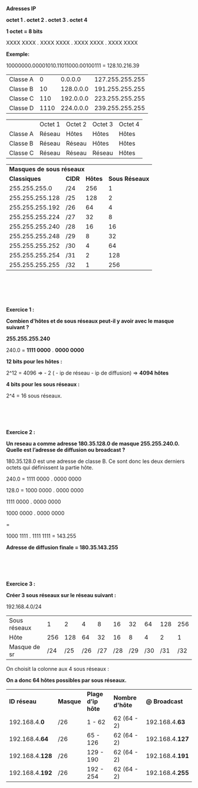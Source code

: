 <p>
<strong>Adresses IP</strong>
</p>
<p>
<strong>octet 1 . octet 2 . octet 3 . octet 4</strong>
</p>
<p>
<strong>1 octet = 8 bits</strong>
</p>
<p>
XXXX XXXX . XXXX XXXX . XXXX XXXX . XXXX XXXX
</p>
<p>
<strong>Exemple:</strong>
</p>
<p>
10000000.00001010.11011000.00100111 = 128.10.216.39
</p>

<table>
  <tr>
   <td>Classe A
   </td>
   <td>0
   </td>
   <td>0.0.0.0
   </td>
   <td>127.255.255.255
   </td>
  </tr>
  <tr>
   <td>Classe B
   </td>
   <td>10
   </td>
   <td>128.0.0.0
   </td>
   <td>191.255.255.255
   </td>
  </tr>
  <tr>
   <td>Classe C
   </td>
   <td>110
   </td>
   <td>192.0.0.0
   </td>
   <td>223.255.255.255
   </td>
  </tr>
  <tr>
   <td>Classe D
   </td>
   <td>1110
   </td>
   <td>224.0.0.0
   </td>
   <td>239.255.255.255
   </td>
  </tr>
</table>



<table>
  <tr>
   <td>
   </td>
   <td>Octet 1
   </td>
   <td>Octet 2
   </td>
   <td>Octet 3
   </td>
   <td>Octet 4
   </td>
  </tr>
  <tr>
   <td>Classe A
   </td>
   <td>Réseau
   </td>
   <td>Hôtes
   </td>
   <td>Hôtes
   </td>
   <td>Hôtes
   </td>
  </tr>
  <tr>
   <td>Classe B
   </td>
   <td>Réseau
   </td>
   <td>Réseau
   </td>
   <td>Hôtes
   </td>
   <td>Hôtes
   </td>
  </tr>
  <tr>
   <td>Classe C
   </td>
   <td>Réseau
   </td>
   <td>Réseau
   </td>
   <td>Réseau
   </td>
   <td>Hôtes
   </td>
  </tr>
</table>


<table>
  <tr>
   <td colspan="4" ><strong>Masques de sous réseaux</strong>
   </td>
  </tr>
  <tr>
   <td><strong>Classiques</strong>
   </td>
   <td><strong>CIDR</strong>
   </td>
   <td><strong>Hôtes</strong>
   </td>
   <td><strong>Sous Réseaux</strong>
   </td>
  </tr>
  <tr>
   <td>255.255.255.0
   </td>
   <td>/24
   </td>
   <td>256
   </td>
   <td>1
   </td>
  </tr>
  <tr>
   <td>255.255.255.128
   </td>
   <td>/25
   </td>
   <td>128
   </td>
   <td>2
   </td>
  </tr>
  <tr>
   <td>255.255.255.192
   </td>
   <td>/26
   </td>
   <td>64
   </td>
   <td>4
   </td>
  </tr>
  <tr>
   <td>255.255.255.224
   </td>
   <td>/27
   </td>
   <td>32
   </td>
   <td>8
   </td>
  </tr>
  <tr>
   <td>255.255.255.240
   </td>
   <td>/28
   </td>
   <td>16
   </td>
   <td>16
   </td>
  </tr>
  <tr>
   <td>255.255.255.248
   </td>
   <td>/29
   </td>
   <td>8
   </td>
   <td>32
   </td>
  </tr>
  <tr>
   <td>255.255.255.252
   </td>
   <td>/30
   </td>
   <td>4
   </td>
   <td>64
   </td>
  </tr>
  <tr>
   <td>255.255.255.254
   </td>
   <td>/31
   </td>
   <td>2
   </td>
   <td>128
   </td>
  </tr>
  <tr>
   <td>255.255.255.255
   </td>
   <td>/32
   </td>
   <td>1
   </td>
   <td>256
   </td>
  </tr>
</table>


</br>
</br>
</br>
</br>
<p>
<strong>Exercice 1 :</strong>
</p>
<p>
<strong>Combien d'hôtes et de sous réseaux peut-il y avoir avec le masque suivant ? </strong>
</p>
<p>
<strong>255.255.255.240</strong>
</p>
<p>
240.0 = <strong>1111 0000</strong> . <strong>0000 0000</strong>
</p>
<p>
<strong>12 bits pour les hôtes : </strong>
</p>
<p>
2^12 = 4096 => - 2 ( - ip de réseau - ip de diffusion) => <strong>4094 hôtes</strong>
</p>
<p>
<strong>4 bits pour les sous réseaux :</strong>
</p>
<p>
2^4 = 16 sous réseaux.
</p>
<p>
</br>
</br>
</br>
</br>
<strong>Exercice 2 :</strong>
</p>
<p>
<strong>Un reseau a comme adresse 180.35.128.0 de masque 255.255.240.0. Quelle est l’adresse de diffusion ou broadcast ?</strong>
</p>
<p>
180.35.128.0 est une adresse de classe B. Ce sont donc les deux derniers octets qui définissent la partie hôte.
</p>
<p>
240.0 = 1111 0000 . 0000 0000
</p>
<p>
128.0 = 1000 0000 . 0000 0000
</p>
<p>
1111 0000 . 0000 0000
</p>
<p>
1000 0000 . 0000 0000
</p>
<p>
= 
</p>
<p>
1000 1111 . 1111 1111 = 143.255
</p>
<p>
<strong>Adresse de diffusion finale = 180.35.143.255</strong>
</p>
<p>
</br>
</br>
</br>
</br>
<strong>Exercice 3 :</strong>
</p>
<p>
<strong>Créer 3 sous réseaux sur le réseau suivant : </strong>
</p>
<p>
192.168.4.0/24
</p>

<table>
  <tr>
   <td>Sous réseaux
   </td>
   <td>1
   </td>
   <td>2
   </td>
   <td>4
   </td>
   <td>8
   </td>
   <td>16
   </td>
   <td>32
   </td>
   <td>64
   </td>
   <td>128
   </td>
   <td>256
   </td>
  </tr>
  <tr>
   <td>Hôte
   </td>
   <td>256
   </td>
   <td>128
   </td>
   <td>64
   </td>
   <td>32
   </td>
   <td>16
   </td>
   <td>8
   </td>
   <td>4
   </td>
   <td>2
   </td>
   <td>1
   </td>
  </tr>
  <tr>
   <td>Masque de sr
   </td>
   <td>/24
   </td>
   <td>/25
   </td>
   <td>/26
   </td>
   <td>/27
   </td>
   <td>/28
   </td>
   <td>/29
   </td>
   <td>/30
   </td>
   <td>/31
   </td>
   <td>/32
   </td>
  </tr>
</table>


<p>
On choisit la colonne aux 4 sous réseaux :
</p>
<p>
<strong>On a donc 64 hôtes possibles par sous réseaux.</strong>
</p>

<table>
  <tr>
   <td><strong>ID réseau</strong>
   </td>
   <td><strong>Masque</strong>
   </td>
   <td><strong>Plage d’ip hôte</strong>
   </td>
   <td><strong>Nombre d'hôte</strong>
   </td>
   <td><strong>@ Broadcast</strong>
   </td>
  </tr>
  <tr>
   <td>192.168.4.<strong>0</strong>
   </td>
   <td>/26
   </td>
   <td>1 - 62
   </td>
   <td>62 (64 - 2)
   </td>
   <td>192.168.4.<strong>63</strong>
   </td>
  </tr>
  <tr>
   <td>192.168.4<strong>.64</strong>
   </td>
   <td>/26
   </td>
   <td>65 - 126
   </td>
   <td>62 (64 - 2)
   </td>
   <td>192.168.4.<strong>127</strong>
   </td>
  </tr>
  <tr>
   <td>192.168.4.<strong>128</strong>
   </td>
   <td>/26
   </td>
   <td>129 - 190
   </td>
   <td>62 (64 - 2)
   </td>
   <td>192.168.4.<strong>191</strong>
   </td>
  </tr>
  <tr>
   <td>192.168.4.<strong>192</strong>
   </td>
   <td>/26
   </td>
   <td>192 - 254
   </td>
   <td>62 (64 - 2)
   </td>
   <td>192.168.4.<strong>255</strong>
   </td>
  </tr>
</table>
